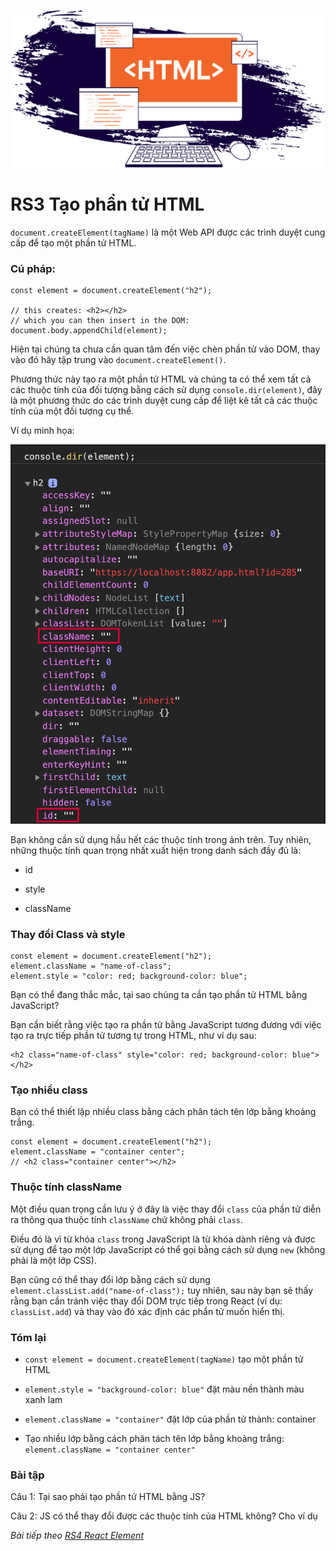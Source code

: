 ![Create-HTML-1](images/html.png) 

# RS3 Tạo phần tử HTML

`document.createElement(tagName)` là một Web API được các trình duyệt cung cấp để tạo một phần tử HTML.

### Cú pháp:

```
const element = document.createElement("h2");

// this creates: <h2></h2>
// which you can then insert in the DOM:
document.body.appendChild(element);
```

Hiện tại chúng ta chưa cần quan tâm đến việc chèn phần tử vào DOM, thay vào đó hãy tập trung vào `document.createElement()`.

Phương thức này tạo ra một phần tử HTML và chúng ta có thể xem tất cả các thuộc tính của đối tượng bằng cách sử dụng `console.dir(element)`, đây là một phương thức do các trình duyệt cung cấp để liệt kê tất cả các thuộc tính của một đối tượng cụ thể.

Ví dụ minh họa:

![Create-HTML-2](images/ss3-2.webp) 

Bạn không cần sử dụng hầu hết các thuộc tính trong ảnh trên. Tuy nhiên, những thuộc tính quan trọng nhất xuất hiện trong danh sách đầy đủ là:

- id

- style

- className

### Thay đổi Class và style

```
const element = document.createElement("h2");
element.className = "name-of-class";
element.style = "color: red; background-color: blue";
```

Bạn có thể đang thắc mắc, tại sao chúng ta cần tạo phần tử HTML bằng JavaScript?

Bạn cần biết rằng việc tạo ra phần tử bằng JavaScript tương đương với việc tạo ra trực tiếp phần tử tương tự trong HTML, như ví dụ sau:

```
<h2 class="name-of-class" style="color: red; background-color: blue"></h2>
```

### Tạo nhiều class

Bạn có thể thiết lập nhiều class bằng cách phân tách tên lớp bằng khoảng trắng.

```
const element = document.createElement("h2");
element.className = "container center";
// <h2 class="container center"></h2>
```

### Thuộc tính className

Một điều quan trọng cần lưu ý ở đây là việc thay đổi `class` của phần tử diễn ra thông qua thuộc tính `className` chứ không phải `class`.

Điều đó là vì từ khóa `class` trong JavaScript là từ khóa dành riêng và được sử dụng để tạo một lớp JavaScript có thể gọi bằng cách sử dụng `new` (không phải là một lớp CSS).

Bạn cũng có thể thay đổi lớp bằng cách sử dụng `element.classList.add("name-of-class");` tuy nhiên, sau này bạn sẽ thấy rằng bạn cần tránh việc thay đổi DOM trực tiếp trong React (ví dụ: `classList.add`) và thay vào đó xác định các phần tử muốn hiển thị.

### Tóm lại

- `const element = document.createElement(tagName)` tạo một phần tử HTML

- `element.style = "background-color: blue"` đặt màu nền thành màu xanh lam

- `element.className = "container"` đặt lớp của phần tử thành: container

- Tạo nhiều lớp bằng cách phân tách tên lớp bằng khoảng trắng: `element.className = "container center"`

### Bài tập

Câu 1: Tại sao phải tạo phần tử HTML bằng JS?

Câu 2: JS có thể thay đổi được các thuộc tính của HTML không? Cho ví dụ

*Bài tiếp theo [RS4 React Element](/lesson/session/session_004_react_create_element.md)*
